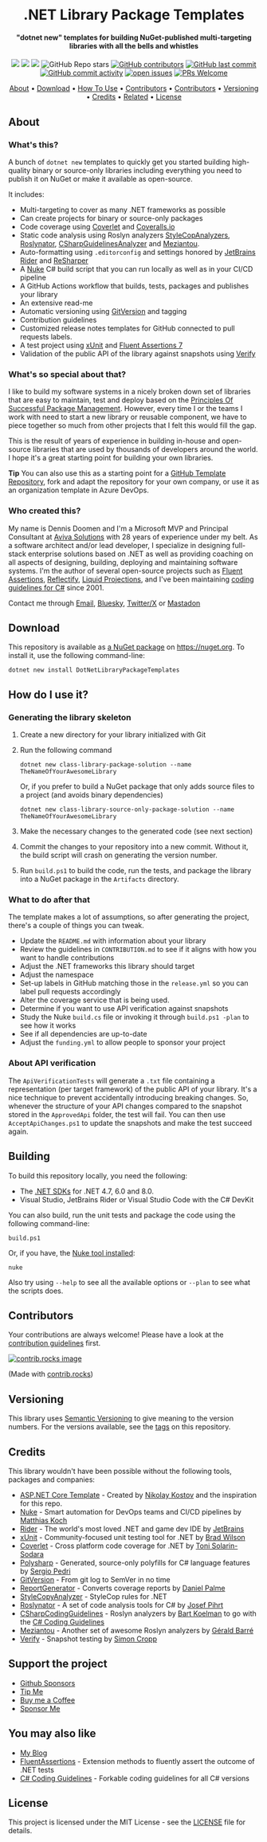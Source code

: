 <h1 align="center">
  <br>
  .NET Library Package Templates
  <br>
</h1>

<h4 align="center">"dotnet new" templates for building NuGet-published multi-targeting libraries with all the bells and whistles</h4>

<div align="center">

[![](https://img.shields.io/github/actions/workflow/status/dennisdoomen/dotnet-package-templates/build.yml?branch=main)](https://github.com/dennisdoomen/dotnet-package-templates/actions?query=branch%3amain)
[![](https://img.shields.io/github/release/dennisdoomen/dotnet-package-templates.svg?label=latest%20release&color=007edf)](https://github.com/dennisdoomen/dotnet-package-templates/releases/latest)
[![](https://img.shields.io/nuget/dt/DotNetLibraryPackageTemplates.svg?label=downloads&color=007edf&logo=nuget)](https://www.nuget.org/packages/DotNetLibraryPackageTemplates)
![GitHub Repo stars](https://img.shields.io/github/stars/dennisdoomen/dotnet-package-templates?style=flat)
[![GitHub contributors](https://img.shields.io/github/contributors/dennisdoomen/dotnet-package-templates)](https://github.com/dennisdoomen/dotnet-package-templates/graphs/contributors)
[![GitHub last commit](https://img.shields.io/github/last-commit/dennisdoomen/dotnet-package-templates)](https://github.com/dennisdoomen/dotnet-package-templates)
[![GitHub commit activity](https://img.shields.io/github/commit-activity/m/dennisdoomen/dotnet-package-templates)](https://github.com/dennisdoomen/dotnet-package-templates/graphs/commit-activity)
[![open issues](https://img.shields.io/github/issues/dennisdoomen/dotnet-package-templates)](https://github.com/dennisdoomen/dotnet-package-templates/issues)
[![PRs Welcome](https://img.shields.io/badge/PRs-welcome-brightgreen.svg?style=flat-square)](https://makeapullrequest.com)

<a href="#about">About</a> •
<a href="#download">Download</a> •
<a href="#how-to-use-it">How To Use</a> •
<a href="#building">Contributors</a> •
<a href="#contributors">Contributors</a> •
<a href="#versioning">Versioning</a> •
<a href="#credits">Credits</a> •
<a href="#related">Related</a> •
<a href="#license">License</a>

</div>

## About

### What's this?

A bunch of `dotnet new` templates to quickly get you started building high-quality binary or source-only libraries including everything you need to publish it on NuGet or make it available as open-source.

It includes:
* Multi-targeting to cover as many .NET frameworks as possible
* Can create projects for binary or source-only packages
* Code coverage using [Coverlet](https://github.com/coverlet-coverage/coverlet) and [Coveralls.io](https://coveralls.io/)
* Static code analysis using Roslyn analyzers [StyleCopAnalyzers](https://github.com/DotNetAnalyzers/StyleCopAnalyzers), [Roslynator](https://github.com/dotnet/roslynator), [CSharpGuidelinesAnalyzer](https://github.com/bkoelman/CSharpGuidelinesAnalyzer) and [Meziantou](https://github.com/meziantou/Meziantou.Framework).
* Auto-formatting using `.editorconfig` and settings honored by [JetBrains Rider](https://www.jetbrains.com/rider/) and [ReSharper](https://www.jetbrains.com/resharper/)
* A [Nuke](https://nuke.build/) C# build script that you can run locally as well as in your CI/CD pipeline
* A GitHub Actions workflow that builds, tests, packages and publishes your library
* An extensive read-me
* Automatic versioning using [GitVersion](https://gitversion.net/) and tagging
* Contribution guidelines
* Customized release notes templates for GitHub connected to pull requests labels.
* A test project using [xUnit](https://xunit.net/) and [Fluent Assertions 7](https://fluentassertions.com/)
* Validation of the public API of the library against snapshots using [Verify](https://github.com/VerifyTests/Verify)

### What's so special about that?

I like to build my software systems in a nicely broken down set of libraries that are easy to maintain, test and deploy based on the [Principles Of Successful Package Management](https://www.dennisdoomen.com/2016/10/principles-for-successful-package.html). However, every time I or the teams I work with need to start a new library or reusable component, we have to piece together so much from other projects that I felt this would fill the gap.

This is the result of years of experience in building in-house and open-source libraries that are used by thousands of developers around the world. I hope it's a great starting point for building your own libraries.

**Tip** You can also use this as a starting point for a [GitHub Template Repository](https://docs.github.com/en/repositories/creating-and-managing-repositories/creating-a-template-repository), fork and adapt the repository for your own company, or use it as an organization template in Azure DevOps.

### Who created this?
My name is Dennis Doomen and I'm a Microsoft MVP and Principal Consultant at [Aviva Solutions](https://avivasolutions.nl/) with 28 years of experience under my belt. As a software architect and/or lead developer, I specialize in designing full-stack enterprise solutions based on .NET as well as providing coaching on all aspects of designing, building, deploying and maintaining software systems. I'm the author of several open-source projects such as [Fluent Assertions](https://www.fluentassertions.com), [Reflectify](https://github.com/dennisdoomen/reflectify), [Liquid Projections](https://www.liquidprojections.net), and I've been maintaining [coding guidelines for C#](https://www.csharpcodingguidelines.com) since 2001.

Contact me through [Email](mailto:dennis.doomen@avivasolutions.nl), [Bluesky](https://bsky.app/profile/dennisdoomen.com), [Twitter/X](https://twitter.com/ddoomen) or [Mastadon](https://mastodon.social/@ddoomen)

## Download

This repository is available as [a NuGet package](https://www.nuget.org/packages/DotNetLibraryPackageTemplates) on https://nuget.org. To install it, use the following command-line:

`dotnet new install DotNetLibraryPackageTemplates`

## How do I use it?

### Generating the library skeleton

1. Create a new directory for your library initialized with Git
1. Run the following command
   
    `dotnet new class-library-package-solution --name TheNameOfYourAwesomeLibrary`

   Or, if you prefer to build a NuGet package that only adds source files to a project (and avoids binary dependencies)

   `dotnet new class-library-source-only-package-solution --name TheNameOfYourAwesomeLibrary`

1. Make the necessary changes to the generated code (see next section)
1. Commit the changes to your repository into a new commit. Without it, the build script will crash on generating the version number.
1. Run `build.ps1` to build the code, run the tests, and package the library into a NuGet package in the `Artifacts` directory.

### What to do after that

The template makes a lot of assumptions, so after generating the project, there's a couple of things you can tweak.

* Update the `README.md` with information about your library
* Review the guidelines in `CONTRIBUTION.md` to see if it aligns with how you want to handle contributions
* Adjust the .NET frameworks this library should target
* Adjust the namespace 
* Set-up labels in GitHub matching those in the `release.yml` so you can label pull requests accordingly
* Alter the coverage service that is being used.
* Determine if you want to use API verification against snapshots
* Study the Nuke `build.cs` file or invoking it through `build.ps1 -plan` to see how it works
* See if all dependencies are up-to-date
* Adjust the `funding.yml` to allow people to sponsor your project

### About API verification

The `ApiVerificationTests` will generate a `.txt` file containing a representation (per target framework) of the public API of your library. It's a nice technique to prevent accidentally introducing breaking changes. So, whenever the structure of your API changes compared to the snapshot stored in the `ApprovedApi` folder, the test will fail. 
You can then use `AcceptApiChanges.ps1` to update the snapshots and make the test succeed again.

## Building

To build this repository locally, you need the following:
* The [.NET SDKs](https://dotnet.microsoft.com/en-us/download/visual-studio-sdks) for .NET 4.7, 6.0 and 8.0.
* Visual Studio, JetBrains Rider or Visual Studio Code with the C# DevKit

You can also build, run the unit tests and package the code using the following command-line:

`build.ps1`

Or, if you have, the [Nuke tool installed](https://nuke.build/docs/getting-started/installation/):

`nuke`

Also try using `--help` to see all the available options or `--plan` to see what the scripts does.

## Contributors

Your contributions are always welcome! Please have a look at the [contribution guidelines](CONTRIBUTING.md) first.

<a href="https://github.com/dennisdoomen/dotnet-package-templates/graphs/contributors">
  <img src="https://contrib.rocks/image?repo=dennisdoomen/dotnet-package-templates" alt="contrib.rocks image" />
</a>

(Made with [contrib.rocks](https://contrib.rocks))

## Versioning
This library uses [Semantic Versioning](https://semver.org/) to give meaning to the version numbers. For the versions available, see the [tags](/releases) on this repository.

## Credits
This library wouldn't have been possible without the following tools, packages and companies:

* [ASP.NET Core Template](https://github.com/NikolayIT/ASP.NET-Core-Template) - Created by [Nikolay Kostov](https://github.com/NikolayIT) and the inspiration for this repo.
* [Nuke](https://nuke.build/) - Smart automation for DevOps teams and CI/CD pipelines by [Matthias Koch](https://github.com/matkoch)
* [Rider](https://www.jetbrains.com/rider/) - The world's most loved .NET and game dev IDE by [JetBrains](https://www.jetbrains.com/)
* [xUnit](https://xunit.net/) - Community-focused unit testing tool for .NET by [Brad Wilson](https://github.com/bradwilson)
* [Coverlet](https://github.com/coverlet-coverage/coverlet) - Cross platform code coverage for .NET by [Toni Solarin-Sodara](https://github.com/tonerdo)
* [Polysharp](https://github.com/Sergio0694/PolySharp) - Generated, source-only polyfills for C# language features by [Sergio Pedri](https://github.com/Sergio0694)
* [GitVersion](https://gitversion.net/) - From git log to SemVer in no time
* [ReportGenerator](https://reportgenerator.io/) - Converts coverage reports by [Daniel Palme](https://github.com/danielpalme)
* [StyleCopyAnalyzer](https://github.com/DotNetAnalyzers/StyleCopAnalyzers) - StyleCop rules for .NET
* [Roslynator](https://github.com/dotnet/roslynator) - A set of code analysis tools for C# by [Josef Pihrt](https://github.com/josefpihrt)
* [CSharpCodingGuidelines](https://github.com/bkoelman/CSharpGuidelinesAnalyzer) - Roslyn analyzers by [Bart Koelman](https://github.com/bkoelman) to go with the [C# Coding Guidelines](https://csharpcodingguidelines.com/)
* [Meziantou](https://github.com/meziantou/Meziantou.Framework) - Another set of awesome Roslyn analyzers by [Gérald Barré](https://github.com/meziantou)
* [Verify](https://github.com/VerifyTests/Verify) - Snapshot testing by [Simon Cropp](https://github.com/SimonCropp)

## Support the project
* [Github Sponsors](https://github.com/sponsors/dennisdoomen)
* [Tip Me](https://paypal.me/fluentassertions)
* [Buy me a Coffee](https://ko-fi.com/dennisdoomen)
* [Sponsor Me](https://www.patreon.com/bePatron?u=9250052&redirect_uri=http%3A%2F%2Ffluentassertions.com%2F&utm_medium=widget)

## You may also like

* [My Blog](https://www.dennisdoomen.com)
* [FluentAssertions](https://github.com/fluentassertions/fluentassertions) - Extension methods to fluently assert the outcome of .NET tests
* [C# Coding Guidelines](https://csharpcodingguidelines.com/) - Forkable coding guidelines for all C# versions

## License
This project is licensed under the MIT License - see the [LICENSE](LICENSE) file for details.
